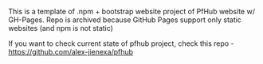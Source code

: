 This is a template of .npm + bootstrap website project of PfHub website w/ GH-Pages.
Repo is archived because GitHub Pages support only static websites (and npm is not static)

If you want to check current state of pfhub project, check this repo - https://github.com/alex-jienexa/pfhub
